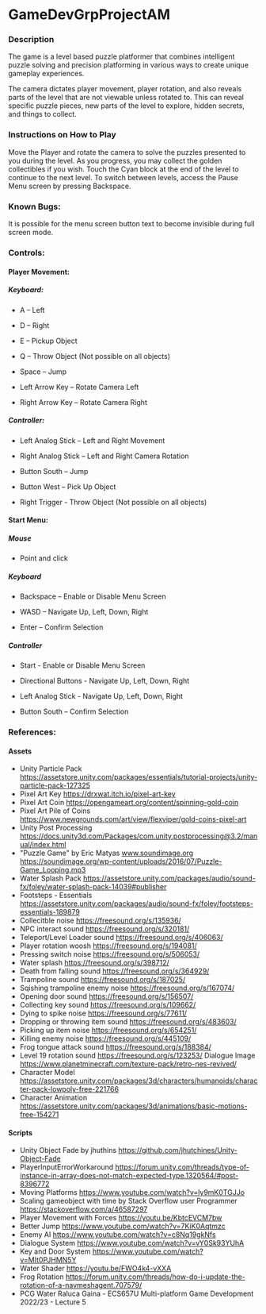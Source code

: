 # GameDevGrpProjectAM

### Description

The game is a level based puzzle platformer that combines intelligent puzzle solving and precision platforming in various ways to create unique gameplay experiences.

The camera dictates player movement, player rotation, and also reveals parts of the level that are not viewable unless rotated to. This can reveal specific puzzle pieces, new parts of the level to explore, hidden secrets, and things to collect.

### Instructions on How to Play

Move the Player and rotate the camera to solve the puzzles presented to you during the level. As you progress, you may collect the golden collectibles if you wish. Touch the Cyan block at the end of the level to continue to the next level.
To switch between levels, access the Pause Menu screen by pressing Backspace.

### Known Bugs:

It is possible for the menu screen button text to become invisible during full screen mode.

### Controls:


#### Player Movement:

##### Keyboard:

- A – Left

- D – Right

- E – Pickup Object

- Q – Throw Object (Not possible on all objects)

- Space – Jump

- Left Arrow Key – Rotate Camera Left

- Right Arrow Key – Rotate Camera Right


##### Controller:

- Left Analog Stick – Left and Right Movement

- Right Analog Stick – Left and Right Camera Rotation

- Button South – Jump

- Button West – Pick Up Object

- Right Trigger - Throw Object (Not possible on all objects)



#### Start Menu:

##### Mouse

- Point and click

##### Keyboard

- Backspace – Enable or Disable Menu Screen

- WASD – Navigate Up, Left, Down, Right

- Enter – Confirm Selection

##### Controller

- Start - Enable or Disable Menu Screen

- Directional Buttons - Navigate Up, Left, Down, Right

- Left Analog Stick - Navigate Up, Left, Down, Right

- Button South – Confirm Selection

### References:

#### Assets

- Unity Particle Pack
https://assetstore.unity.com/packages/essentials/tutorial-projects/unity-particle-pack-127325
- Pixel Art Key
https://drxwat.itch.io/pixel-art-key
- Pixel Art Coin
https://opengameart.org/content/spinning-gold-coin
- Pixel Art Pile of Coins
https://www.newgrounds.com/art/view/flexviper/gold-coins-pixel-art
- Unity Post Processing
https://docs.unity3d.com/Packages/com.unity.postprocessing@3.2/manual/index.html
- "Puzzle Game" by Eric Matyas www.soundimage.org
https://soundimage.org/wp-content/uploads/2016/07/Puzzle-Game_Looping.mp3
- Water Splash Pack
https://assetstore.unity.com/packages/audio/sound-fx/foley/water-splash-pack-14039#publisher
- Footsteps - Essentials
https://assetstore.unity.com/packages/audio/sound-fx/foley/footsteps-essentials-189879
- Collecitble noise
https://freesound.org/s/135936/
- NPC interact sound
https://freesound.org/s/320181/
- Teleport/Level Loader sound
https://freesound.org/s/406063/
- Player rotation woosh
https://freesound.org/s/194081/
- Pressing switch noise
https://freesound.org/s/506053/
- Water splash
https://freesound.org/s/398712/
- Death from falling sound
https://freesound.org/s/364929/
- Trampoline sound
https://freesound.org/s/187025/
- Sqishing trampoline enemy noise
https://freesound.org/s/167074/
- Opening door sound
https://freesound.org/s/156507/
- Collecting key sound
https://freesound.org/s/109662/
- Dying to spike noise
https://freesound.org/s/77611/
- Dropping or throwing item sound
https://freesound.org/s/483603/
- Picking up item noise
https://freesound.org/s/654251/
- Killing enemy noise
https://freesound.org/s/445109/
- Frog tongue attack sound
https://freesound.org/s/188384/
- Level 19 rotation sound
https://freesound.org/s/123253/
Dialogue Image
https://www.planetminecraft.com/texture-pack/retro-nes-revived/
- Character Model
https://assetstore.unity.com/packages/3d/characters/humanoids/character-pack-lowpoly-free-221766
- Character Animation
https://assetstore.unity.com/packages/3d/animations/basic-motions-free-154271

#### Scripts

- Unity Object Fade by jhuthins
https://github.com/jhutchines/Unity-Object-Fade
- PlayerInputErrorWorkaround
https://forum.unity.com/threads/type-of-instance-in-array-does-not-match-expected-type.1320564/#post-8396772
- Moving Platforms
https://www.youtube.com/watch?v=ly9mK0TGJJo
- Scaling gameobject with time by Stack Overflow user Programmer
https://stackoverflow.com/a/46587297
- Player Movement with Forces
https://youtu.be/KbtcEVCM7bw
- Better Jump
https://www.youtube.com/watch?v=7KiK0Aqtmzc
- Enemy AI
https://www.youtube.com/watch?v=c8Nq19gkNfs
- Dialogue System
https://www.youtube.com/watch?v=vY0Sk93YUhA
- Key and Door System
https://www.youtube.com/watch?v=MIt0PJHMN5Y
- Water Shader
https://youtu.be/FWO4k4-vXXA
- Frog Rotation
https://forum.unity.com/threads/how-do-i-update-the-rotation-of-a-navmeshagent.707579/
- PCG Water
Raluca Gaina - ECS657U Multi-platform Game Development 2022/23 - Lecture 5
